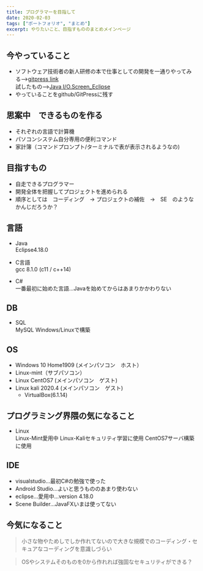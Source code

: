 ```yaml
---
title: プログラマーを目指して
date: 2020-02-03
tags: ["ポートフォリオ", "まとめ"]
excerpt: やりたいこと、目指すもののまとめメインページ
---
```


## 今やっていること
 - ソフトウェア技術者の新人研修の本で仕事としての開発を一通りやってみる-->[gitpress link](./Development_Training)  
   試したもの-->[Java I/O.Screen_Eclipse](https://github.com/rika-9240/Java_I-O_Screen_eclipse/tree/master)
 - やっていることをgithub/GitPressに残す

## 思案中　できるものを作る
  - それぞれの言語で計算機
  - パソコンシステム自分専用の便利コマンド
  - 家計簿（コマンドプロンプト/ターミナルで表が表示されるようなの)

## 目指すもの
 - 自走できるプログラマー
 - 開発全体を把握してプロジェクトを進められる
 - 順序としては　コーディング　-> プロジェクトの補佐　->　SE　のようなかんじだろうか？

## 言語

 - Java  
Eclipse4.18.0

 - C言語  
gcc 8.1.0 (c11 / c++14)

 - C#  
一番最初に始めた言語...Javaを始めてからはあまりかかわりない

## DB
 - SQL  
 MySQL Windows/Linuxで構築

## OS
 - Windows 10 Home1909 (メインパソコン　ホスト）
 - Linux-mint（サブパソコン）
 - Linux CentOS7 (メインパソコン　ゲスト)
 - Linux kali 2020.4 (メインパソコン　ゲスト)
   - VirtualBox(6.1.14)

## プログラミング界隈の気になること

- Linux  
Linux-Mint愛用中
Linux-Kaliセキュリティ学習に使用
CentOS7サーバ構築に使用

## IDE

 - visualstudio...最初C#の勉強で使った
 - Android Studio...よいと思うもののあまり使わない
 - eclipse...愛用中...version 4.18.0  
 - Scene Builder...JavaFXいまは使ってない
 
## 今気になること

 >小さな物やためしでしか作れてないので大きな規模でのコーディング・セキュアなコーディングを意識しづらい
 
 >OSやシステムそのものを0から作れれば強固なセキュリティができる？
 
